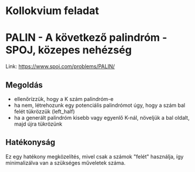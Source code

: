 # Kollokvium feladat
# PALIN - A következő palindróm - SPOJ, közepes nehézség
Link: https://www.spoj.com/problems/PALIN/

## Megoldás

- ellenőrízzük, hogy a K szám palindróm-e
- ha nem, létrehozunk egy potenciális palindrómot úgy, hogy a szám bal felét tükrözzük (left_half)
- ha a generált palindróm kisebb vagy egyenlő K-nál, növeljük a bal oldalt, majd újra tükrözünk

## Hatékonyság
Ez egy hatékony megközelítés, mivel csak a számok "felét" használja, így minimalizálva van a szükséges műveletek száma.